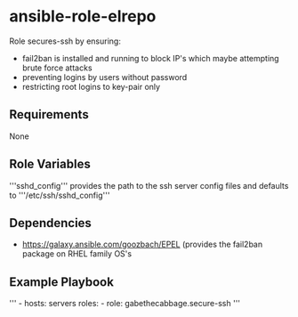 # ansible-role-elrepo

Role secures-ssh by ensuring:
* fail2ban is installed and running to block IP's which maybe attempting brute force attacks
* preventing logins by users without password
* restricting root logins to key-pair only

## Requirements

None

## Role Variables

'''sshd_config''' provides the path to the ssh server config files and defaults to '''/etc/ssh/sshd_config'''

## Dependencies

* https://galaxy.ansible.com/goozbach/EPEL
(provides the fail2ban package on RHEL family OS's

## Example Playbook
'''
    - hosts: servers
      roles:
        - role: gabethecabbage.secure-ssh
'''
